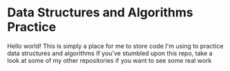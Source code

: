 <h1> Data Structures and Algorithms Practice </h1>

Hello world! This is simply a place for me to store code I'm using to practice data structures and algorithms
If you've stumbled upon this repo, take a look at some of my other repositories if you want to see some real work